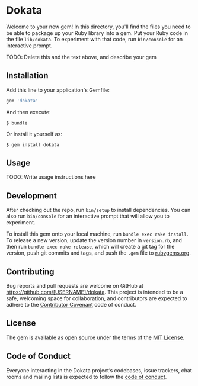 # Dokata

Welcome to your new gem! In this directory, you'll find the files you need to be able to package up your Ruby library into a gem. Put your Ruby code in the file `lib/dokata`. To experiment with that code, run `bin/console` for an interactive prompt.

TODO: Delete this and the text above, and describe your gem

## Installation

Add this line to your application's Gemfile:

```ruby
gem 'dokata'
```

And then execute:

    $ bundle

Or install it yourself as:

    $ gem install dokata

## Usage

TODO: Write usage instructions here

## Development

After checking out the repo, run `bin/setup` to install dependencies. You can also run `bin/console` for an interactive prompt that will allow you to experiment.

To install this gem onto your local machine, run `bundle exec rake install`. To release a new version, update the version number in `version.rb`, and then run `bundle exec rake release`, which will create a git tag for the version, push git commits and tags, and push the `.gem` file to [rubygems.org](https://rubygems.org).

## Contributing

Bug reports and pull requests are welcome on GitHub at https://github.com/[USERNAME]/dokata. This project is intended to be a safe, welcoming space for collaboration, and contributors are expected to adhere to the [Contributor Covenant](http://contributor-covenant.org) code of conduct.

## License

The gem is available as open source under the terms of the [MIT License](http://opensource.org/licenses/MIT).

## Code of Conduct

Everyone interacting in the Dokata project’s codebases, issue trackers, chat rooms and mailing lists is expected to follow the [code of conduct](https://github.com/[USERNAME]/dokata/blob/master/CODE_OF_CONDUCT.md).
